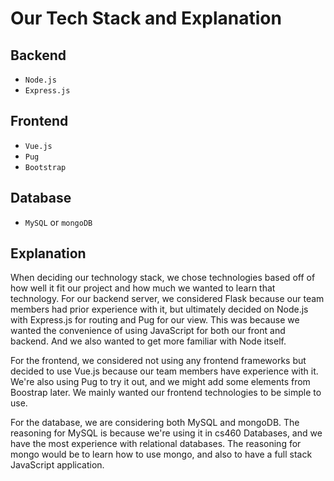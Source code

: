 # Our Tech Stack and Explanation

## Backend
- `Node.js`
- `Express.js`

## Frontend
- `Vue.js` 
- `Pug`
- `Bootstrap`

## Database
- `MySQL` or `mongoDB`

## Explanation
When deciding our technology stack, we chose technologies based off of how well it fit our project and how much we wanted to learn that technology. For our backend server, we considered Flask because our team members had prior experience with it, but ultimately decided on Node.js with Express.js for routing and Pug for our view. This was because we wanted the convenience of using JavaScript for both our front and backend. And we also wanted to get more familiar with Node itself. 

For the frontend, we considered not using any frontend frameworks but decided to use Vue.js because our team members have experience with it. We're also using Pug to try it out, and we might add some elements from Boostrap later. We mainly wanted our frontend technologies to be simple to use.

For the database, we are considering both MySQL and mongoDB. The reasoning for MySQL is because we're using it in cs460 Databases, and we have the most experience with relational databases. 
The reasoning for mongo would be to learn how to use mongo, and also to have a full stack JavaScript application.
